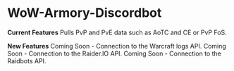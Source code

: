 # WoW-Armory-Discordbot
**Current Features**
Pulls PvP and PvE data such as AoTC and CE or PvP FoS. 

**New Features**
Coming Soon - Connection to the Warcraft logs API. 
Coming Soon - Connection to the Raider.IO API. 
Coming Soon - Connection to the Raidbots API. 

